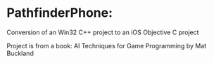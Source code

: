 # PathfinderPhone:
Conversion of an Win32 C++ project to an iOS Objective C project 

Project is from a book: AI Techniques for Game Programming by Mat Buckland
